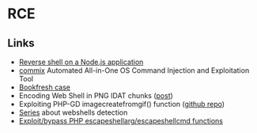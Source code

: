 # RCE

## Links

 - [Reverse shell on a Node.js application](https://wiremask.eu/writeups/reverse-shell-on-a-nodejs-application/)
 - [commix](https://github.com/stasinopoulos/commix) Automated All-in-One OS Command Injection and Exploitation Tool
 - [Bookfresh case](https://www.secgeek.net/bookfresh-vulnerability/)
 - Encoding Web Shell in PNG IDAT chunks ([post](https://www.idontplaydarts.com/2012/06/encoding-web-shells-in-png-idat-chunks/))
 - Exploiting PHP-GD imagecreatefromgif() function ([github repo](https://github.com/d0lph1n98/Defeating-PHP-GD-imagecreatefromgif))
 - [Series](https://dfir.it/blog/categories/webshell/) about webshells detection
 - [Exploit/bypass PHP escapeshellarg/escapeshellcmd functions](https://security.szurek.pl/exploit-bypass-php-escapeshellarg-escapeshellcmd.html)
